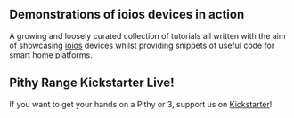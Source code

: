 ## Demonstrations of ioios devices in action
A growing and loosely curated collection of tutorials all written with the aim of showcasing [ioios](https://ioios.io) devices whilst providing snippets of useful code for smart home platforms.

## Pithy Range Kickstarter Live!
If you want to get your hands on a Pithy or 3, support us on [Kickstarter](https://www.kickstarter.com/projects/ioios/ioios-pithy-range-smart-home-controllers?ref=d4c31f)!